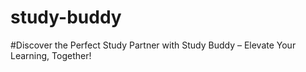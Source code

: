 # study-buddy

#Discover the Perfect Study Partner with Study Buddy – Elevate Your
            Learning, Together!
